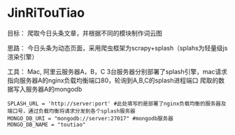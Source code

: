 # JinRiTouTiao

目标：
    爬取今日头条文章，并根据不同的模块制作词云图

思路：
    今日头条为动态页面，采用爬虫框架为scrapy+splash（splahs为轻量级js渲染引擎）
   
工具：
    Mac, 阿里云服务器A，B，C
    3台服务器分别部署了splash引擎，mac请求指向服务器A的nginx负载均衡端口80，轮询到A,B,C的splash进程端口
    爬取的数据写入服务器A的mongodb
    
    SPLASH_URL = 'http://server:port' #此处填写的是部署了nginx负载均衡的服务器及端口号，通过负载均衡将请求分发到各个splash服务器
    MONGO_DB_URI = "mongodb://server:27017" #mongodb服务器
    MONGO_DB_NAME = "toutiao"
    

    


